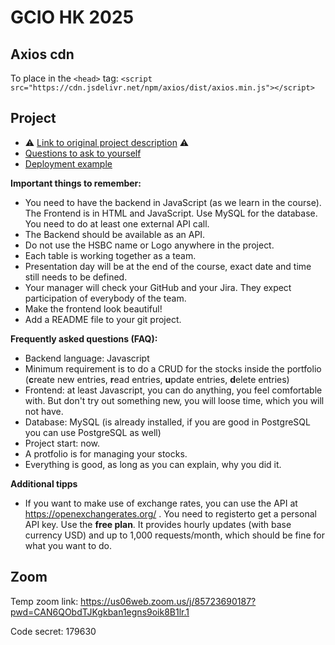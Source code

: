 # GCIO HK 2025

## Axios cdn
To place in the `<head>` tag:     `<script src="https://cdn.jsdelivr.net/npm/axios/dist/axios.min.js"></script>`


## Project
 - ⚠️ [Link to original project description](project_description.md) ⚠️
 - [Questions to ask to yourself](questions.md)
 - [Deployment example](git@github.com:Spiff77/music-deploy.git)

**Important things to remember:**
- You need to have the backend in JavaScript (as we learn in the course). The Frontend is in HTML and JavaScript. Use MySQL for the database. You need to do at least one external API call.
- The Backend should be available as an API.
- Do not use the HSBC name or Logo anywhere in the project.
- Each table is working together as a team.
- Presentation day will be at the end of the course, exact date and time still needs to be defined.
- Your manager will check your GitHub and your Jira. They expect participation of everybody of the team.
- Make the frontend look beautiful!
- Add a README file to your git project.

**Frequently asked questions (FAQ):**
- Backend language: Javascript
- Minimum requirement is to do a CRUD for the stocks inside the portfolio (**c**reate new entries, **r**ead entries, **u**pdate entries, **d**elete entries)
- Frontend: at least Javascript, you can do anything, you feel comfortable with. But don't try out something new, you will loose time, which you will not have.
- Database: MySQL (is already installed, if you are good in PostgreSQL you can use PostgreSQL as well)
- Project start: now.
- A protfolio is for managing your stocks.
- Everything is good, as long as you can explain, why you did it.

**Additional tipps**
- If you want to make use of exchange rates, you can use the API at https://openexchangerates.org/ . You need to registerto get a personal API key. Use the **free plan**. It provides hourly updates (with base currency USD) and up to 1,000 requests/month, which should be fine for what you want to do.

## Zoom
Temp zoom link:
https://us06web.zoom.us/j/85723690187?pwd=CAN6QObdTJKgkban1egns9oik8B1lr.1

Code secret: 179630

